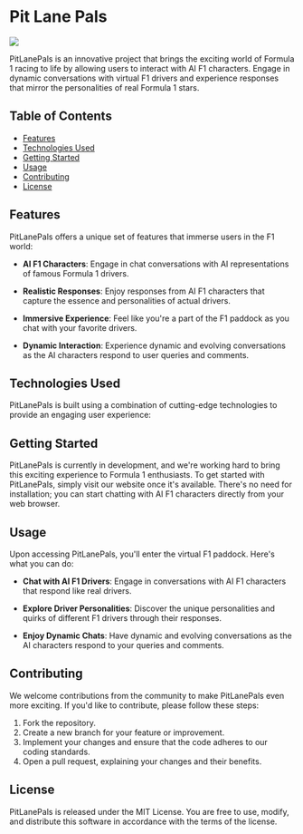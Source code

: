<h1 align="left">Pit Lane Pals</h1>
<p align="left">
  <a href="https://skillicons.dev">
    <img src="https://skillicons.dev/icons?i=nextjs,prisma,ts,tailwind" />
  </a>
</p>
PitLanePals is an innovative project that brings the exciting world of Formula 1 racing to life by allowing users to interact with AI F1 characters. Engage in dynamic conversations with virtual F1 drivers and experience responses that mirror the personalities of real Formula 1 stars.

## Table of Contents
- [Features](#features)
- [Technologies Used](#technologies-used)
- [Getting Started](#getting-started)
- [Usage](#usage)
- [Contributing](#contributing)
- [License](#license)

## Features

PitLanePals offers a unique set of features that immerse users in the F1 world:

- **AI F1 Characters**: Engage in chat conversations with AI representations of famous Formula 1 drivers.

- **Realistic Responses**: Enjoy responses from AI F1 characters that capture the essence and personalities of actual drivers.

- **Immersive Experience**: Feel like you're a part of the F1 paddock as you chat with your favorite drivers.

- **Dynamic Interaction**: Experience dynamic and evolving conversations as the AI characters respond to user queries and comments.


## Technologies Used

PitLanePals is built using a combination of cutting-edge technologies to provide an engaging user experience:


## Getting Started

PitLanePals is currently in development, and we're working hard to bring this exciting experience to Formula 1 enthusiasts. To get started with PitLanePals, simply visit our website once it's available. There's no need for installation; you can start chatting with AI F1 characters directly from your web browser.

## Usage

Upon accessing PitLanePals, you'll enter the virtual F1 paddock. Here's what you can do:

- **Chat with AI F1 Drivers**: Engage in conversations with AI F1 characters that respond like real drivers.

- **Explore Driver Personalities**: Discover the unique personalities and quirks of different F1 drivers through their responses.

- **Enjoy Dynamic Chats**: Have dynamic and evolving conversations as the AI characters respond to your queries and comments.

## Contributing

We welcome contributions from the community to make PitLanePals even more exciting. If you'd like to contribute, please follow these steps:

1. Fork the repository.
2. Create a new branch for your feature or improvement.
3. Implement your changes and ensure that the code adheres to our coding standards.
4. Open a pull request, explaining your changes and their benefits.

## License

PitLanePals is released under the MIT License. You are free to use, modify, and distribute this software in accordance with the terms of the license.